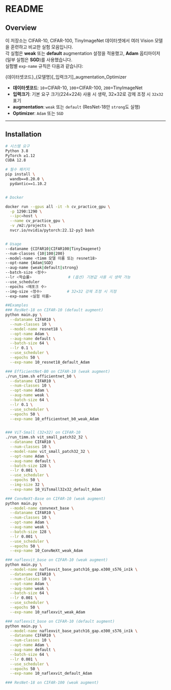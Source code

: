 # README

## Overview
이 저장소는 CIFAR-10, CIFAR-100, TinyImageNet 데이터셋에서 여러 Vision 모델을 훈련하고 비교한 실험 모음입니다.  
각 실험은 **weak** 또는 **default** augmentation 설정을 적용했고, **Adam** 옵티마이저(일부 실험은 **SGD**)를 사용했습니다.  
실험별 `exp-name` 규칙은 다음과 같습니다:

{데이터셋코드}_{모델명}[_입력크기]_augmentation_Optimizer

- **데이터셋코드**: `10`=CIFAR-10, `100`=CIFAR-100, `200`=TinyImageNet  
- **입력크기**: 기본 요구 크기(224×224) 사용 시 생략, 32×32로 강제 조정 시 `32x32` 표기  
- **augmentation**: `weak` 또는 `default` (ResNet-18만 `strong`도 실행)  
- **Optimizer**: `Adam` 또는 `SGD`

---

## Installation
```bash
# 시스템 요구
Python 3.8  
PyTorch ≥1.12  
CUDA 12.8  

# 필수 패키지
pip install \
  wandb==0.20.0 \
  pydantic==1.10.2


# Docker

docker run --gpus all -it -h cv_practice_gpu \
  -p 1290:1290 \
  --ipc=host \
  --name cv_practice_gpu \
  -v /m2:/projects \
  nvcr.io/nvidia/pytorch:22.12-py3 bash


# Usage
--dataname {CIFAR10|CIFAR100|TinyImagenet}
--num-classes {10|100|200}
--model-name <timm 모델 이름 또는 resnet18>
--opt-name {Adam|SGD}
--aug-name {weak|default|strong}
--batch-size <정수>
--lr <학습률>                # (옵션) 기본값 사용 시 생략 가능
--use_scheduler
--epochs <에포크 수>
--img-size <정수>           # 32×32 강제 조정 시 지정
--exp-name <실험 이름>

##Examples
### ResNet-18 on CIFAR-10 (default augment)
python main.py \
  --dataname CIFAR10 \
  --num-classes 10 \
  --model-name resnet18 \
  --opt-name Adam \
  --aug-name default \
  --batch-size 64 \
  --lr 0.1 \
  --use_scheduler \
  --epochs 50 \
  --exp-name 10_resnet18_default_Adam

### EfficientNet-B0 on CIFAR-10 (weak augment)
./run_timm.sh efficientnet_b0 \
  --dataname CIFAR10 \
  --num-classes 10 \
  --opt-name Adam \
  --aug-name weak \
  --batch-size 64 \
  --lr 0.1 \
  --use_scheduler \
  --epochs 50 \
  --exp-name 10_efficientnet_b0_weak_Adam


### ViT-Small (32×32) on CIFAR-10
./run_timm.sh vit_small_patch32_32 \
  --dataname CIFAR10 \
  --num-classes 10 \
  --model-name vit_small_patch32_32 \
  --opt-name Adam \
  --aug-name default \
  --batch-size 128 \
  --lr 0.001 \
  --use_scheduler \
  --epochs 50 \
  --img-size 32 \
  --exp-name 10_ViTsmall32x32_default_Adam

### ConvNeXt-Base on CIFAR-10 (weak augment)
python main.py \
  --model-name convnext_base \
  --dataname CIFAR10 \
  --num-classes 10 \
  --opt-name Adam \
  --aug-name weak \
  --batch-size 128 \
  --lr 0.001 \
  --use_scheduler \
  --epochs 50 \
  --exp-name 10_ConvNeXt_weak_Adam

### naflexvit_base on CIFAR-10 (weak augment)
python main.py \
  --model-name naflexvit_base_patch16_gap.e300_s576_in1k \
  --dataname CIFAR10 \
  --num-classes 10 \
  --opt-name Adam \
  --aug-name weak \
  --batch-size 64 \
  --lr 0.001 \
  --use_scheduler \
  --epochs 50 \
  --exp-name 10_naflexvit_weak_Adam

### naflexvit_base on CIFAR-10 (default augment)
python main.py \
  --model-name naflexvit_base_patch16_gap.e300_s576_in1k \
  --dataname CIFAR10 \
  --num-classes 10 \
  --opt-name Adam \
  --aug-name default \
  --batch-size 64 \
  --lr 0.001 \
  --use_scheduler \
  --epochs 50 \
  --exp-name 10_naflexvit_default_Adam

### ResNet-18 on CIFAR-100 (weak augment)



